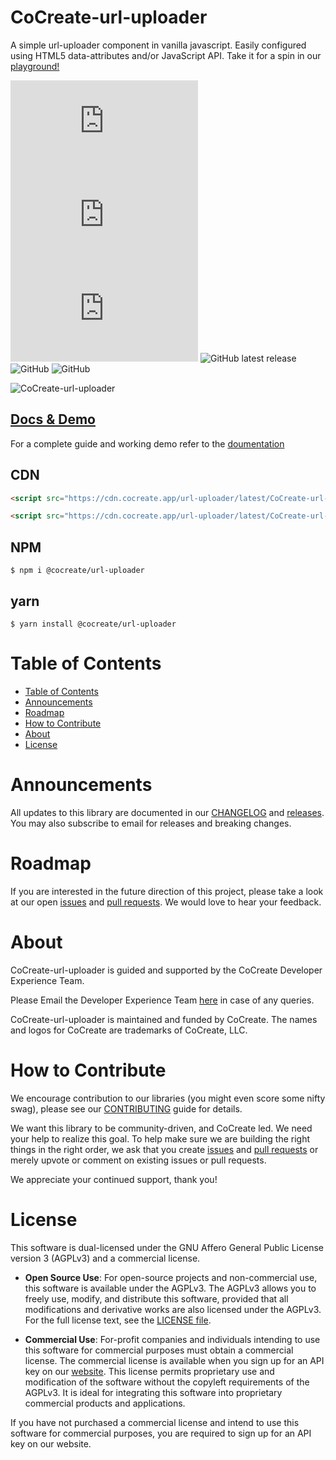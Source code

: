 # CoCreate-url-uploader

A simple url-uploader component in vanilla javascript. Easily configured using HTML5 data-attributes and/or JavaScript API. Take it for a spin in our [playground!](https://cocreate.app/docs/url-uploader)

![min file size in bytes](https://img.badgesize.io/https://cdn.cocreate.app/url-uploader/latest/CoCreate-url-uploader.min.js?style=flat-square&label=minified&color=orange)
![gzip file size in bytes](https://img.badgesize.io/https://cdn.cocreate.app/url-uploader/latest/CoCreate-url-uploader.min.js?compression=gzip&style=flat-square&label=gzip&color=yellow)
![brotlifile size in bytes](https://img.badgesize.io/https://cdn.cocreate.app/url-uploader/latest/CoCreate-url-uploader.min.js?compression=brotli&style=flat-square&label=brotli)
![GitHub latest release](https://img.shields.io/github/v/release/CoCreate-app/CoCreate-url-uploader?style=flat-square)
![GitHub](https://img.shields.io/github/license/CoCreate-app/CoCreate-url-uploader?style=flat-square)
![GitHub](https://img.shields.io/static/v1?style=flat-square&label=&message=Hiring&color=blueviolet)

![CoCreate-url-uploader](https://cdn.cocreate.app/docs/CoCreate-url-uploader.gif)

## [Docs & Demo](https://cocreate.app/docs/url-uploader)

For a complete guide and working demo refer to the [doumentation](https://cocreate.app/docs/url-uploader)

## CDN

```html
<script src="https://cdn.cocreate.app/url-uploader/latest/CoCreate-url-uploader.min.js"></script>
```

```html
<script src="https://cdn.cocreate.app/url-uploader/latest/CoCreate-url-uploader.min.css"></script>
```

## NPM

```shell
$ npm i @cocreate/url-uploader
```

## yarn

```shell
$ yarn install @cocreate/url-uploader
```

# Table of Contents

-   [Table of Contents](#table-of-contents)
-   [Announcements](#announcements)
-   [Roadmap](#roadmap)
-   [How to Contribute](#how-to-contribute)
-   [About](#about)
-   [License](#license)

<a name="announcements"></a>

# Announcements

All updates to this library are documented in our [CHANGELOG](https://github.com/CoCreate-app/CoCreate-url-uploader/blob/master/CHANGELOG.md) and [releases](https://github.com/CoCreate-app/CoCreate-url-uploader/releases). You may also subscribe to email for releases and breaking changes.

<a name="roadmap"></a>

# Roadmap

If you are interested in the future direction of this project, please take a look at our open [issues](https://github.com/CoCreate-app/CoCreate-url-uploader/issues) and [pull requests](https://github.com/CoCreate-app/CoCreate-url-uploader/pulls). We would love to hear your feedback.

<a name="about"></a>

# About

CoCreate-url-uploader is guided and supported by the CoCreate Developer Experience Team.

Please Email the Developer Experience Team [here](mailto:develop@cocreate.app) in case of any queries.

CoCreate-url-uploader is maintained and funded by CoCreate. The names and logos for CoCreate are trademarks of CoCreate, LLC.

<a name="contribute"></a>

# How to Contribute

We encourage contribution to our libraries (you might even score some nifty swag), please see our [CONTRIBUTING](https://github.com/CoCreate-app/CoCreate-url-uploader/blob/master/CONTRIBUTING.md) guide for details.

We want this library to be community-driven, and CoCreate led. We need your help to realize this goal. To help make sure we are building the right things in the right order, we ask that you create [issues](https://github.com/CoCreate-app/CoCreate-url-uploader/issues) and [pull requests](https://github.com/CoCreate-app/CoCreate-url-uploader/pulls) or merely upvote or comment on existing issues or pull requests.

We appreciate your continued support, thank you!

<a name="license"></a>

# License

This software is dual-licensed under the GNU Affero General Public License version 3 (AGPLv3) and a commercial license.

-   **Open Source Use**: For open-source projects and non-commercial use, this software is available under the AGPLv3. The AGPLv3 allows you to freely use, modify, and distribute this software, provided that all modifications and derivative works are also licensed under the AGPLv3. For the full license text, see the [LICENSE file](https://github.com/CoCreate-app/CoCreate-url-uploader/blob/master/LICENSE).

-   **Commercial Use**: For-profit companies and individuals intending to use this software for commercial purposes must obtain a commercial license. The commercial license is available when you sign up for an API key on our [website](https://cocreate.app). This license permits proprietary use and modification of the software without the copyleft requirements of the AGPLv3. It is ideal for integrating this software into proprietary commercial products and applications.

If you have not purchased a commercial license and intend to use this software for commercial purposes, you are required to sign up for an API key on our website.
